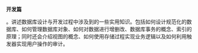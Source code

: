 **开发篇**

。讲述数据库设计与开发过程中涉及到的一些实用知识。包括如何设计规范化的数据库、如何管理数据库对象、如何对数据进行增删改、数据库事务的概念、索引的原理；同时还会介绍视图的概念、如何使用存储过程实现业务逻辑以及如何利用触发器实现用户操作的审计。

